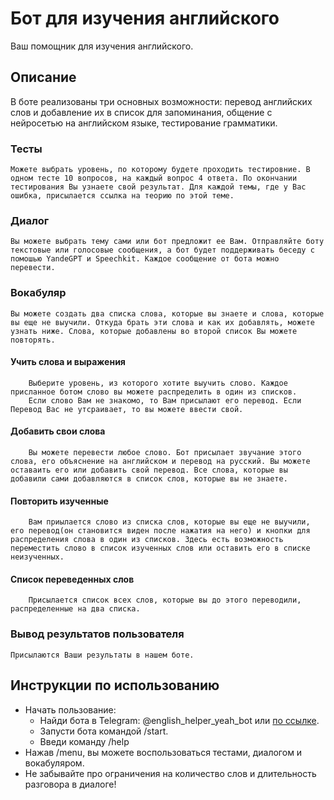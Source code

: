 # Бот для изучения английского

Ваш помощник для изучения английского.


## Описание

В боте реализованы три основных возможности: перевод английских слов и добавление их в список для запоминания, общение с нейросетью на английском языке, тестирование грамматики.

### Тесты
    Можете выбрать уровень, по которому будете проходить тестировние. В одном тесте 10 вопросов, на каждый вопрос 4 ответа. По окончании тестирования Вы узнаете свой результат. Для каждой темы, где у Вас ошибка, присылается ссылка на теорию по этой теме.

### Диалог
    Вы можете выбрать тему сами или бот предложит ее Вам. Отправляйте боту текстовые или голосовые сообщения, а бот будет поддерживать беседу с помошью YandeGPT и Speechkit. Каждое сообщение от бота можно перевести.

### Вокабуляр
    Вы можете создать два списка слова, которые вы знаете и слова, которые вы еще не выучили. Откуда брать эти слова и как их добавлять, можете узнать ниже. Слова, которые добавлены во второй список Вы можете повторять.
#### Учить слова и выражения
        Выберите уровень, из которого хотите выучить слово. Каждое присланное ботом слово вы можете распределить в один из списков.
        Если слово Вам не знакомо, то Вам присылают его перевод. Если Перевод Вас не утсраивает, то вы можете ввести свой.
#### Добавить свои слова
        Вы можете перевести любое слово. Бот присылает звучание этого слова, его объяснение на английском и перевод на русский. Вы можете оставаить его или добавить свой перевод. Все слова, которые вы добавили сами добавляются в список слов, которые вы не знаете.
#### Повторить изученные 
        Вам приылается слово из списка слов, которые вы еще не выучили, его перевод(он становится виден после нажатия на него) и кнопки для распределения слова в один из списков. Здесь есть возможность переместить слово в список изученных слов или оставить его в списке неизученных.
#### Список переведенных слов
        Присылается список всех слов, которые вы до этого переводили, распределенные на два списка.

### Вывод результатов пользователя
    Присылаются Ваши результаты в нашем боте.

## Инструкции по использованию
- Начать пользование:
  - Найди бота в Telegram: @english_helper_yeah_bot или [по ссылке](https://t.me/english_helper_yeah_bot).
  - Запусти бота командой /start.
  - Введи команду /help
- Нажав /menu, вы можете воспользоваться тестами, диалогом и вокабуляром.
- Не забывайте про ограничения на количество слов и длительность разговора в диалоге!